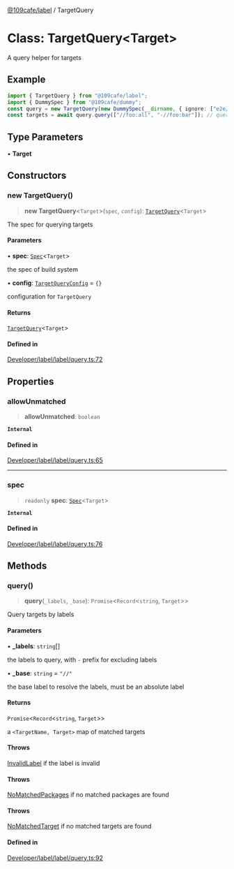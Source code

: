 [@109cafe/label](index.md) / TargetQuery

# Class: TargetQuery\<Target\>

A query helper for targets

## Example

```ts
import { TargetQuery } from "@109cafe/label";
import { DummySpec } from "@109cafe/dummy";
const query = new TargetQuery(new DummySpec(__dirname, { ignore: ["e2e/**", "dist/**"] }));
const targets = await query.query(["//foo:all", "-//foo:bar"]); // query all targets in foo except bar
```

## Type Parameters

• **Target**

## Constructors

### new TargetQuery()

> **new TargetQuery**\<`Target`\>(`spec`, `config`): [`TargetQuery`](Class.TargetQuery.md)\<`Target`\>

The spec for querying targets

#### Parameters

• **spec**: [`Spec`](Interface.Spec.md)\<`Target`\>

the spec of build system

• **config**: [`TargetQueryConfig`](Interface.TargetQueryConfig.md) = `{}`

configuration for `TargetQuery`

#### Returns

[`TargetQuery`](Class.TargetQuery.md)\<`Target`\>

#### Defined in

[Developer/label/label/query.ts:72](https://github.com/xc2/label/blob/c12a0050bfe7ea4c2cc1dec2e68df3b1f8e58bda/label/query.ts#L72)

## Properties

### allowUnmatched

> **allowUnmatched**: `boolean`

**`Internal`**

#### Defined in

[Developer/label/label/query.ts:65](https://github.com/xc2/label/blob/c12a0050bfe7ea4c2cc1dec2e68df3b1f8e58bda/label/query.ts#L65)

***

### spec

> `readonly` **spec**: [`Spec`](Interface.Spec.md)\<`Target`\>

**`Internal`**

#### Defined in

[Developer/label/label/query.ts:76](https://github.com/xc2/label/blob/c12a0050bfe7ea4c2cc1dec2e68df3b1f8e58bda/label/query.ts#L76)

## Methods

### query()

> **query**(`_labels`, `_base`): `Promise`\<`Record`\<`string`, `Target`\>\>

Query targets by labels

#### Parameters

• **\_labels**: `string`[]

the labels to query, with `-` prefix for excluding labels

• **\_base**: `string` = `"//"`

the base label to resolve the labels, must be an absolute label

#### Returns

`Promise`\<`Record`\<`string`, `Target`\>\>

a `<TargetName, Target>` map of matched targets

#### Throws

[InvalidLabel](Class.InvalidLabel.md) if the label is invalid

#### Throws

[NoMatchedPackages](Class.NoMatchedPackages.md) if no matched packages are found

#### Throws

[NoMatchedTarget](Class.NoMatchedTarget.md) if no matched targets are found

#### Defined in

[Developer/label/label/query.ts:92](https://github.com/xc2/label/blob/c12a0050bfe7ea4c2cc1dec2e68df3b1f8e58bda/label/query.ts#L92)
